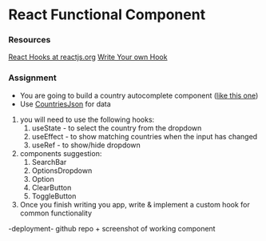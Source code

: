 # React Functional Component

### Resources

[React Hooks at reactjs.org](https://reactjs.org/docs/hooks-intro.html)
[Write Your own Hook](https://reactjs.org/docs/hooks-custom.html)

### Assignment

- You are going to build a country autocomplete component ([like this one](https://codesandbox.io/s/56iuf?file=/demo.js))
- Use [CountriesJson](https://gist.github.com/keeguon/2310008) for data

1. you will need to use the following hooks:
   1. useState - to select the country from the dropdown
   2. useEffect - to show matching countries when the input has changed
   3. useRef - to show/hide dropdown
2. components suggestion:
   1. SearchBar
   2. OptionsDropdown
   3. Option
   4. ClearButton
   5. ToggleButton
3. Once you finish writing you app, write & implement a custom hook for common functionality

-deployment- github repo + screenshot of working component
